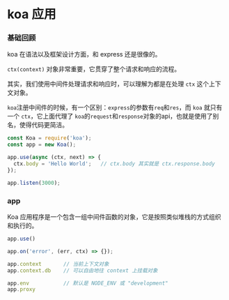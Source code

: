 # koa 应用

### 基础回顾

koa 在语法以及框架设计方面，和 express 还是很像的。

`ctx(context)` 对象非常重要，它贯穿了整个请求和响应的流程。

其实，我们使用中间件处理请求和响应时，可以理解为都是在处理 `ctx` 这个上下文对象。

`koa`注册中间件的时候，有一个区别：`express`的参数有`req`和`res`，而 `koa` 就只有一个 `ctx`，它上面代理了 `koa`的`request`和`response`对象的api，也就是使用了别名，使得代码更简洁。

``` javascript
const Koa = require('koa');
const app = new Koa();

app.use(async (ctx, next) => {
  ctx.body = 'Hello World';   // ctx.body 其实就是 ctx.response.body
});

app.listen(3000);
```

### app

Koa 应用程序是一个包含一组中间件函数的对象，它是按照类似堆栈的方式组织和执行的。

``` javascript
app.use()

app.on('error', (err, ctx) => {});

app.context       // 当前上下文对象
app.context.db    // 可以自由地往 context 上挂载对象

app.env           // 默认是 NODE_ENV 或 "development"
app.proxy 
```
